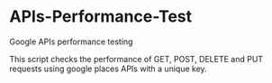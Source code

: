 # APIs-Performance-Test
Google APIs performance testing

This script checks the performance of GET, POST, DELETE and PUT requests using google places APIs with a unique key.